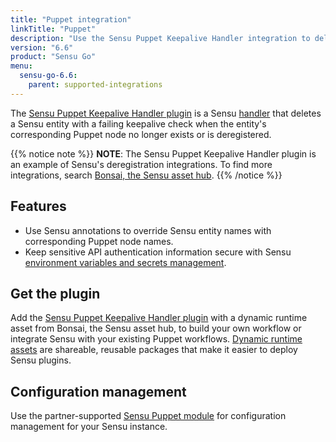 ```yaml
---
title: "Puppet integration"
linkTitle: "Puppet"
description: "Use the Sensu Puppet Keepalive Handler integration to delete Sensu entities with failing keepalives when matching Puppet nodes don't exist or are deregistered."
version: "6.6"
product: "Sensu Go"
menu: 
  sensu-go-6.6:
    parent: supported-integrations
---
```


The [Sensu Puppet Keepalive Handler plugin][4] is a Sensu [handler][1] that deletes a Sensu entity with a failing keepalive check when the entity's corresponding Puppet node no longer exists or is deregistered.

{{% notice note %}}
**NOTE**: The Sensu Puppet Keepalive Handler plugin is an example of Sensu's deregistration integrations.
To find more integrations, search [Bonsai, the Sensu asset hub](https://bonsai.sensu.io/).
{{% /notice %}}

## Features

- Use Sensu annotations to override Sensu entity names with corresponding Puppet node names.
- Keep sensitive API authentication information secure with Sensu [environment variables and secrets management][6].

## Get the plugin

Add the [Sensu Puppet Keepalive Handler plugin][4] with a dynamic runtime asset from Bonsai, the Sensu asset hub, to build your own workflow or integrate Sensu with your existing Puppet workflows.
[Dynamic runtime assets][5] are shareable, reusable packages that make it easier to deploy Sensu plugins.

## Configuration management

Use the partner-supported [Sensu Puppet module][3] for configuration management for your Sensu instance.


[1]: ../../../observability-pipeline/observe-process/handlers/
[2]: ../../../observability-pipeline/observe-process/handler-templates/
[3]: https://forge.puppet.com/modules/sensu/sensu
[4]: https://bonsai.sensu.io/assets/sensu/sensu-puppet-handler
[5]: ../../assets
[6]: ../../../operations/manage-secrets/
